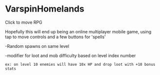 # VarspinHomelands
Click to move RPG


Hopefully this will end up being an online multiplayer mobile game, using tap to move controls and a few buttons for 'spells'

  -Random spawns on same level
  
  
  -modifier for loot and mob difficulty based on level index number
  
    ex: on level 10 enemies will have 10x HP and drop loot with +10 bonus stats
    
    